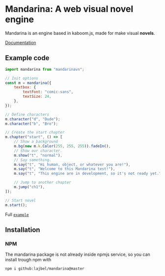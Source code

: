 # Mandarina: A web visual novel engine

Mandarina is an engine based in kaboom.js, made for make visual **novels**.

[Documentation](/src/types.ts)

## Example code

```js
import mandarina from "mandarinavn";

// Init options
const m = mandarina({
    textbox: {
        textFont: "comic-sans",
        textSize: 24,
    },
});

// Define characters
m.character("d", "Dude");
m.character("b", "Bro");

// Create the start chapter
m.chapter("start", () => [
    // Show a background
    m.bg(new m.k.Color(255, 255, 255)).fadeIn(),
    // Show our character.
    m.show("t", "normal"),
    // Say something.
    m.say("t", "Hi human, object, or whatever you are!"),
    m.say("t", "Welcome to this Mandarina test!"),
    m.say("t", "This engine are in development, so it's not ready yet."),

    // Jump to another chapter
    m.jump("ch1"),
]);

// Start novel
m.start();
```

Full [`example`](example/)

## Installation

### NPM

The mandarina package is not already inside npmjs service, so you can install trough npm with

```
npm i github:lajbel/mandarina@master
```
